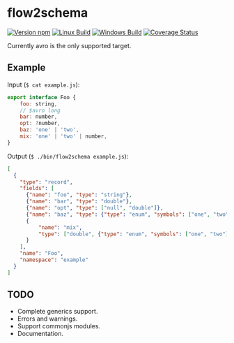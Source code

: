 # flow2schema

[![Version npm](https://img.shields.io/npm/v/flow2schema.svg)](https://www.npmjs.com/package/flow2schema)
[![Linux Build](https://travis-ci.org/loyd/flow2schema.svg?branch=master)](https://travis-ci.org/loyd/flow2schema)
[![Windows Build](https://ci.appveyor.com/api/projects/status/github/loyd/flow2schema?branch=master&svg=true)](https://ci.appveyor.com/project/loyd/flow2schema)
[![Coverage Status](https://coveralls.io/repos/github/loyd/flow2schema/badge.svg?branch=master)](https://coveralls.io/r/loyd/flow2schema?branch=master)

Currently avro is the only supported target.

## Example

Input (`$ cat example.js`):
```javascript
export interface Foo {
    foo: string,
    // $avro long
    bar: number,
    opt: ?number,
    baz: 'one' | 'two',
    mix: 'one' | 'two' | number,
}
```

Output (`$ ./bin/flow2schema example.js`):
```json
[
  {
    "type": "record",
    "fields": [
      {"name": "foo", "type": "string"},
      {"name": "bar", "type": "double"},
      {"name": "opt", "type": ["null", "double"]},
      {"name": "baz", "type": {"type": "enum", "symbols": ["one", "two"]}},
      {
          "name": "mix",
          "type": ["double", {"type": "enum", "symbols": ["one", "two"]}]
      }
    ],
    "name": "Foo",
    "namespace": "example"
  }
]
```

## TODO
* Complete generics support.
* Errors and warnings.
* Support commonjs modules.
* Documentation.
